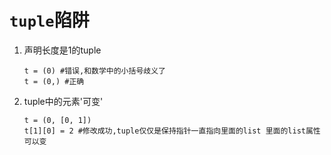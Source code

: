`tuple`陷阱
=========

1. 声明长度是1的tuple

       t = (0) #错误,和数学中的小括号歧义了
       t = (0,) #正确
2. tuple中的元素'可变'
         
       t = (0, [0, 1])
       t[1][0] = 2 #修改成功,tuple仅仅是保持指针一直指向里面的list 里面的list属性可以变
